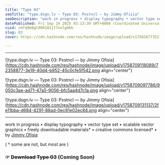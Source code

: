 ```yaml
---
title: "Type 03"
seoTitle: "type.dsgn.lv — Type 03: Pxstncl — by Jimmy Ofisia"
seoDescription: "work in progress • display typography • vector type set • freely downloadable materials • creative commons licensed • by Jimmy Ofisia"
datePublished: Fri Sep 19 2025 03:13:39 GMT+0000 (Coordinated Universal Time)
cuid: cmfq9m8gl000102jt7nvlg0kb
slug: 03
cover: https://cdn.hashnode.com/res/hashnode/image/upload/v1758267735217/1e70453b-3b42-4bba-8ab9-fbb910727ccf.png

---
```


---

![type.dsgn.lv — Type 03: Pxstncl — by Jimmy Ofisia](https://cdn.hashnode.com/res/hashnode/image/upload/v1758709118089/72358877-3e19-40d4-b952-45c0cfe5f542.png align="center")

![type.dsgn.lv — Type 03: Pxstncl — by Jimmy Ofisia](https://cdn.hashnode.com/res/hashnode/image/upload/v1758709097786/9050c3ae-ad71-47a5-9056-bfc5aa4d7c1a.png align="center")

![type.dsgn.lv — Type 03: Pxstncl — by Jimmy Ofisia](https://cdn.hashnode.com/res/hashnode/image/upload/v1758709131137/2fe11bba-d684-4291-88ad-0ec81e02ec84.png align="center")

---

work in progress • display typography • vector type set • scalable vector graphics • freely downloadable materials† • creative commons licensed† • by [Jimmy Ofisia](https://dsgn.lv)

( † some are not, but most are )

### **☞** **<s>Download Type 03</s> (Coming Soon)**